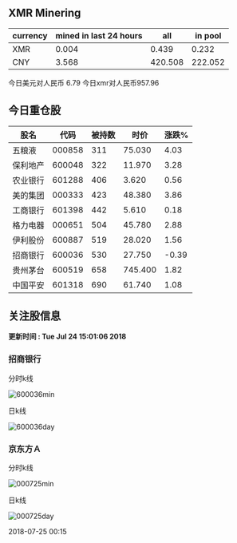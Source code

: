 ## XMR Minering

|currency|mined in last 24 hours|all|in pool|
|---|---|---|---|
|XMR|0.004|0.439|0.232|
|CNY|3.568|420.508|222.052|

今日美元对人民币 6.79	今日xmr对人民币957.96


## 今日重仓股 

|股名|代码|被持数|时价|涨跌%|
|---|---|---|---|---|
|五粮液|000858|311|75.030|4.03|
|保利地产|600048|322|11.970|3.28|
|农业银行|601288|406|3.620|0.56|
|美的集团|000333|423|48.380|3.86|
|工商银行|601398|442|5.610|0.18|
|格力电器|000651|504|45.780|2.88|
|伊利股份|600887|519|28.020|1.56|
|招商银行|600036|530|27.750|-0.39|
|贵州茅台|600519|658|745.400|1.82|
|中国平安|601318|690|61.740|1.08|

## 关注股信息
**更新时间 : Tue Jul 24 15:01:06 2018**
### 招商银行 
分时k线

![600036min](http://image.sinajs.cn/newchart/min/n/sh600036.gif)

日k线

![600036day](http://image.sinajs.cn/newchart/daily/n/sh600036.gif)

### 京东方Ａ 
分时k线

![000725min](http://image.sinajs.cn/newchart/min/n/sz000725.gif)

日k线

![000725day](http://image.sinajs.cn/newchart/daily/n/sz000725.gif)

2018-07-25 00:15